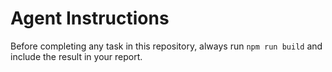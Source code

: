 # Agent Instructions

Before completing any task in this repository, always run `npm run build` and include the result in your report.
